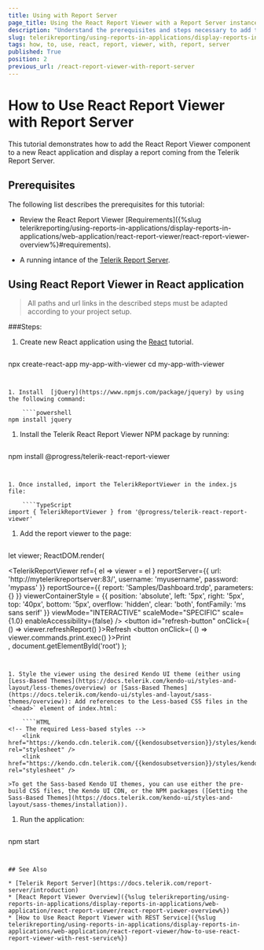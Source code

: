 ```yaml
---
title: Using with Report Server
page_title: Using the React Report Viewer with a Report Server instance
description: "Understand the prerequisites and steps necessary to add the React Report Viewer component to a new React application. Learn how to display a report coming from a Telerik Report Server."
slug: telerikreporting/using-reports-in-applications/display-reports-in-applications/web-application/react-report-viewer/how-to-use-react-report-viewer-with-report-server
tags: how, to, use, react, report, viewer, with, report, server
published: True
position: 2
previous_url: /react-report-viewer-with-report-server
---
```


# How to Use React Report Viewer with Report Server

This tutorial demonstrates how to add the React Report Viewer component to a new React application and display a report coming from the Telerik Report Server.

## Prerequisites

The following list describes the prerequisites for this tutorial:

* Review the React Report Viewer [Requirements]({%slug telerikreporting/using-reports-in-applications/display-reports-in-applications/web-application/react-report-viewer/react-report-viewer-overview%}#requirements).

* A running intance of the [Telerik Report Server](https://docs.telerik.com/report-server/introduction).

## Using React Report Viewer in React application

> All paths and url links in the described steps must be adapted according to your project setup.

###Steps:

1. Create new React application using the [React](https://reactjs.org/docs/create-a-new-react-app.html) tutorial.

	````powershell
npx create-react-app my-app-with-viewer
	cd my-app-with-viewer
````


1. Install  [jQuery](https://www.npmjs.com/package/jquery) by using the following command:

	````powershell
npm install jquery
````


1. Install the Telerik React Report Viewer NPM package by running:

	````powershell
npm install @progress/telerik-react-report-viewer
````


1. Once installed, import the TelerikReportViewer in the index.js file: 

	````TypeScript
import { TelerikReportViewer } from '@progress/telerik-react-report-viewer'
````


1. Add the report viewer to the page:

	````TypeScript
let viewer;
	ReactDOM.render(
		<div>
		  <TelerikReportViewer
			ref={ el => viewer = el }
			reportServer={{
				url: 'http://mytelerikreportserver:83/',
				username: 'myusername',
				password: 'mypass'
			}}
			reportSource={{
				report: 'Samples/Dashboard.trdp',
				parameters: {}
			}}
			viewerContainerStyle = {{
				position: 'absolute',
				left: '5px',
				right: '5px',
				top: '40px',
				bottom: '5px',
				overflow: 'hidden',
				clear: 'both',
				fontFamily: 'ms sans serif'
			}}
			viewMode="INTERACTIVE"
			scaleMode="SPECIFIC"
			scale={1.0}
			enableAccessibility={false} />
		  <button id="refresh-button" onClick={ () => viewer.refreshReport() }>Refresh</button>
		  <button onClick={ () => viewer.commands.print.exec() }>Print</button>
		</div>,
		document.getElementById('root')
	);
````


1. Style the viewer using the desired Kendo UI theme (еither using [Less-Based Themes](https://docs.telerik.com/kendo-ui/styles-and-layout/less-themes/overview) or [Sass-Based Themes](https://docs.telerik.com/kendo-ui/styles-and-layout/sass-themes/overview)): Add references to the Less-based CSS files in the `<head>` element of index.html:

	````HTML
<!-- The required Less-based styles -->
	<link href="https://kendo.cdn.telerik.com/{{kendosubsetversion}}/styles/kendo.common.min.css" rel="stylesheet" />
	<link href="https://kendo.cdn.telerik.com/{{kendosubsetversion}}/styles/kendo.blueopal.min.css" rel="stylesheet" />
````

	>To get the Sass-based Kendo UI themes, you can use either the pre-build CSS files, the Kendo UI CDN, or the NPM packages ([Getting the Sass-Based Themes](https://docs.telerik.com/kendo-ui/styles-and-layout/sass-themes/installation)).

1. Run the application:

	````powershell
npm start
````


## See Also

* [Telerik Report Server](https://docs.telerik.com/report-server/introduction)
* [React Report Viewer Overview]({%slug telerikreporting/using-reports-in-applications/display-reports-in-applications/web-application/react-report-viewer/react-report-viewer-overview%})
* [How to Use React Report Viewer with REST Service]({%slug telerikreporting/using-reports-in-applications/display-reports-in-applications/web-application/react-report-viewer/how-to-use-react-report-viewer-with-rest-service%})
